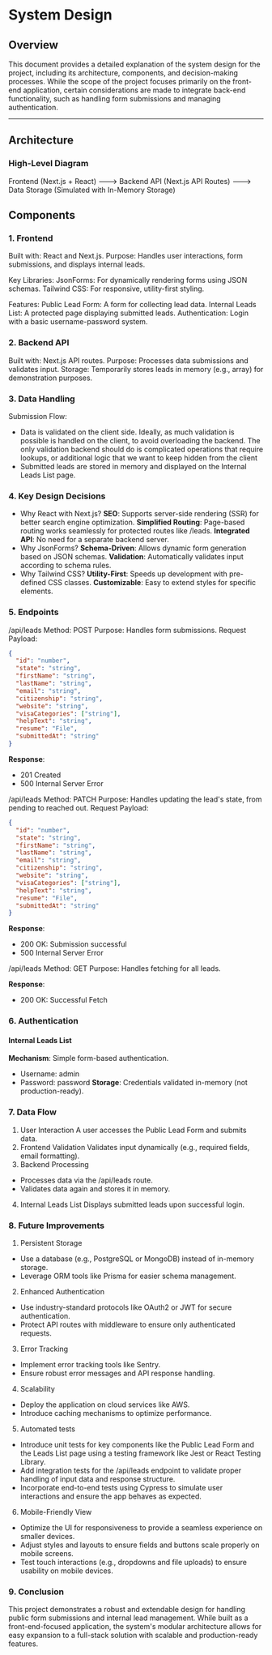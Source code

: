 # System Design

## Overview

This document provides a detailed explanation of the system design for the project, including its architecture, components, and decision-making processes. While the scope of the project focuses primarily on the front-end application, certain considerations are made to integrate back-end functionality, such as handling form submissions and managing authentication.

---

## Architecture

### High-Level Diagram

Frontend (Next.js + React) ---> Backend API (Next.js API Routes) ---> Data Storage (Simulated with In-Memory Storage)

## Components

### 1. Frontend

Built with: React and Next.js.
Purpose: Handles user interactions, form submissions, and displays internal leads.

Key Libraries:
JsonForms: For dynamically rendering forms using JSON schemas.
Tailwind CSS: For responsive, utility-first styling.

Features:
Public Lead Form: A form for collecting lead data.
Internal Leads List: A protected page displaying submitted leads.
Authentication: Login with a basic username-password system.

### 2. Backend API

Built with: Next.js API routes.
Purpose: Processes data submissions and validates input.
Storage: Temporarily stores leads in memory (e.g., array) for demonstration purposes.

### 3. Data Handling

Submission Flow:
- Data is validated on the client side. Ideally, as much validation is possible is handled on the client, to avoid overloading the backend. The only validation backend should do is complicated operations that require lookups, or additional logic that we want to keep hidden from the client
- Submitted leads are stored in memory and displayed on the Internal Leads List page.

### 4. Key Design Decisions

- Why React with Next.js?
**SEO**: Supports server-side rendering (SSR) for better search engine optimization.
**Simplified Routing**: Page-based routing works seamlessly for protected routes like /leads.
**Integrated API**: No need for a separate backend server.
- Why JsonForms?
**Schema-Driven**: Allows dynamic form generation based on JSON schemas.
**Validation**: Automatically validates input according to schema rules.
- Why Tailwind CSS?
**Utility-First**: Speeds up development with pre-defined CSS classes.
**Customizable**: Easy to extend styles for specific elements.

### 5. Endpoints

/api/leads
Method: POST
Purpose: Handles form submissions.
Request Payload:
```json
{
  "id": "number",
  "state": "string",
  "firstName": "string",
  "lastName": "string",
  "email": "string",
  "citizenship": "string",
  "website": "string",
  "visaCategories": ["string"],
  "helpText": "string",
  "resume": "File",
  "submittedAt": "string"
}
```
**Response**:
- 201 Created
- 500 Internal Server Error

/api/leads
Method: PATCH
Purpose: Handles updating the lead's state, from pending to reached out.
Request Payload:
```json
{
  "id": "number",
  "state": "string",
  "firstName": "string",
  "lastName": "string",
  "email": "string",
  "citizenship": "string",
  "website": "string",
  "visaCategories": ["string"],
  "helpText": "string",
  "resume": "File",
  "submittedAt": "string"
}
```
**Response**:
- 200 OK: Submission successful
- 500 Internal Server Error

/api/leads
Method: GET
Purpose: Handles fetching for all leads.

**Response**:
- 200 OK: Successful Fetch

### 6. Authentication

#### Internal Leads List
**Mechanism**: Simple form-based authentication.
- Username: admin
- Password: password
**Storage**: Credentials validated in-memory (not production-ready).

### 7. Data Flow
1. User Interaction
A user accesses the Public Lead Form and submits data.
2. Frontend Validation
Validates input dynamically (e.g., required fields, email formatting).
3. Backend Processing
- Processes data via the /api/leads route.
- Validates data again and stores it in memory.
4. Internal Leads List
Displays submitted leads upon successful login.

### 8. Future Improvements
1. Persistent Storage
- Use a database (e.g., PostgreSQL or MongoDB) instead of in-memory storage.
- Leverage ORM tools like Prisma for easier schema management.
2. Enhanced Authentication
- Use industry-standard protocols like OAuth2 or JWT for secure authentication.
- Protect API routes with middleware to ensure only authenticated requests.
3. Error Tracking
- Implement error tracking tools like Sentry.
- Ensure robust error messages and API response handling.
4. Scalability
- Deploy the application on cloud services like AWS.
- Introduce caching mechanisms to optimize performance.
5. Automated tests
- Introduce unit tests for key components like the Public Lead Form and the Leads List page using a testing framework like Jest or React Testing Library.
- Add integration tests for the /api/leads endpoint to validate proper handling of input data and response structure.
- Incorporate end-to-end tests using Cypress to simulate user interactions and ensure the app behaves as expected.
6. Mobile-Friendly View
- Optimize the UI for responsiveness to provide a seamless experience on smaller devices.
- Adjust styles and layouts to ensure fields and buttons scale properly on mobile screens.
- Test touch interactions (e.g., dropdowns and file uploads) to ensure usability on mobile devices.

### 9. Conclusion

This project demonstrates a robust and extendable design for handling public form submissions and internal lead management. While built as a front-end-focused application, the system's modular architecture allows for easy expansion to a full-stack solution with scalable and production-ready features.


